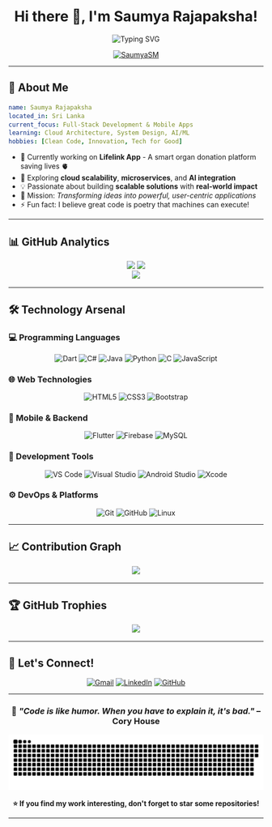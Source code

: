 # <h1 align="center">Hi there 👋, I'm Saumya Rajapaksha!</h1>

<div align="center">
  
  <img src="https://readme-typing-svg.herokuapp.com?font=Fira+Code&size=28&duration=3000&pause=1000&color=00D9FF&center=true&vCenter=true&width=600&lines=Full-Stack+Developer+%F0%9F%9A%80;Mobile+App+Developer+%F0%9F%93%B1;Open+Source+Enthusiast+%E2%9C%A8;Building+Tech+for+Impact+%F0%9F%8C%9F" alt="Typing SVG" />
<div></div>
<p align="center">
  <a href="https://github.com/SaumyaSM">
    <img src="https://komarev.com/ghpvc/?username=SaumyaSM&label=Profile%20views&color=0e75b6&style=flat" alt="SaumyaSM" />
  </a>
</p>
  
</div></div>

---

## 🌟 About Me

```yaml
name: Saumya Rajapaksha
located_in: Sri Lanka
current_focus: Full-Stack Development & Mobile Apps
learning: Cloud Architecture, System Design, AI/ML
hobbies: [Clean Code, Innovation, Tech for Good]
```

- 🔭 Currently working on **Lifelink App** - A smart organ donation platform saving lives 🫀
- 🌱 Exploring **cloud scalability**, **microservices**, and **AI integration**
- 💡 Passionate about building **scalable solutions** with **real-world impact**
- 🎯 Mission: *Transforming ideas into powerful, user-centric applications*
- ⚡ Fun fact: I believe great code is poetry that machines can execute!

---

## 📊 GitHub Analytics

<div align="center">
  <img height="180em" src="https://github-readme-stats.vercel.app/api?username=SaumyaSM&show_icons=true&theme=radical&include_all_commits=true&count_private=true&hide_border=true&bg_color=0D1117&title_color=00D9FF&icon_color=00D9FF&text_color=FFF"/>
  <img height="180em" src="https://github-readme-stats.vercel.app/api/top-langs/?username=SaumyaSM&layout=compact&langs_count=8&theme=radical&hide_border=true&bg_color=0D1117&title_color=00D9FF&text_color=FFF"/>
</div>

<div align="center">
  <img src="https://github-readme-streak-stats.herokuapp.com?user=SaumyaSM&theme=radical&hide_border=true&background=0D1117&stroke=00D9FF&ring=00D9FF&fire=FF6B6B&currStreakLabel=00D9FF" />
</div>

---

## 🛠️ Technology Arsenal

### 💻 Programming Languages
<div align="center">
  
![Dart](https://img.shields.io/badge/Dart-0175C2?style=for-the-badge&logo=dart&logoColor=white)
![C#](https://img.shields.io/badge/C%23-239120?style=for-the-badge&logo=c-sharp&logoColor=white)
![Java](https://img.shields.io/badge/Java-ED8B00?style=for-the-badge&logo=java&logoColor=white)
![Python](https://img.shields.io/badge/Python-3776AB?style=for-the-badge&logo=python&logoColor=white)
![C](https://img.shields.io/badge/C-00599C?style=for-the-badge&logo=c&logoColor=white)
![JavaScript](https://img.shields.io/badge/JavaScript-F7DF1E?style=for-the-badge&logo=javascript&logoColor=black)

</div>

### 🌐 Web Technologies
<div align="center">
  
![HTML5](https://img.shields.io/badge/HTML5-E34F26?style=for-the-badge&logo=html5&logoColor=white)
![CSS3](https://img.shields.io/badge/CSS3-1572B6?style=for-the-badge&logo=css3&logoColor=white)
![Bootstrap](https://img.shields.io/badge/Bootstrap-563D7C?style=for-the-badge&logo=bootstrap&logoColor=white)

</div>

### 📱 Mobile & Backend
<div align="center">
  
![Flutter](https://img.shields.io/badge/Flutter-02569B?style=for-the-badge&logo=flutter&logoColor=white)
![Firebase](https://img.shields.io/badge/Firebase-FFCA28?style=for-the-badge&logo=firebase&logoColor=black)
![MySQL](https://img.shields.io/badge/MySQL-00000F?style=for-the-badge&logo=mysql&logoColor=white)

</div>

### 🔧 Development Tools
<div align="center">
  
![VS Code](https://img.shields.io/badge/VS_Code-007ACC?style=for-the-badge&logo=visual%20studio%20code&logoColor=white)
![Visual Studio](https://img.shields.io/badge/Visual_Studio-5C2D91?style=for-the-badge&logo=visual%20studio&logoColor=white)
![Android Studio](https://img.shields.io/badge/Android_Studio-3DDC84?style=for-the-badge&logo=android-studio&logoColor=white)
![Xcode](https://img.shields.io/badge/Xcode-007ACC?style=for-the-badge&logo=Xcode&logoColor=white)

</div>

### ⚙️ DevOps & Platforms
<div align="center">
  
![Git](https://img.shields.io/badge/Git-F05032?style=for-the-badge&logo=git&logoColor=white)
![GitHub](https://img.shields.io/badge/GitHub-100000?style=for-the-badge&logo=github&logoColor=white)
![Linux](https://img.shields.io/badge/Linux-FCC624?style=for-the-badge&logo=linux&logoColor=black)

</div>

---

## 📈 Contribution Graph

<div align="center">
  <img src="https://github-readme-activity-graph.vercel.app/graph?username=SaumyaSM&custom_title=Saumya's%20Contribution%20Graph&bg_color=0d1117&color=79c0ff&line=58a6ff&point=f85149&area_color=0969da&title_color=58a6ff&area=true&hide_border=true" />
</div>

---

## 🏆 GitHub Trophies

<div align="center">
  <img src="https://github-profile-trophy.vercel.app/?username=SaumyaSM&theme=radical&no-frame=true&no-bg=false&margin-w=4&row=1" />
</div>

---

## 💬 Let's Connect!

<div align="center">
  
[![Gmail](https://img.shields.io/badge/Gmail-D14836?style=for-the-badge&logo=gmail&logoColor=white)](mailto:saumyarsmr@gmail.com)
[![LinkedIn](https://img.shields.io/badge/LinkedIn-0077B5?style=for-the-badge&logo=linkedin&logoColor=white)](https://www.linkedin.com/in/saumya-rajapaksha-b1454a252)
[![GitHub](https://img.shields.io/badge/GitHub-100000?style=for-the-badge&logo=github&logoColor=white)](https://github.com/SaumyaSM)

</div>

---

<div align="center">
  
### 💭 *"Code is like humor. When you have to explain it, it's bad."* – Cory House

![snake gif](https://github.com/SaumyaSM/SaumyaSM/blob/output/github-snake.svg)

**⭐ If you find my work interesting, don't forget to star some repositories!**

</div>

---
